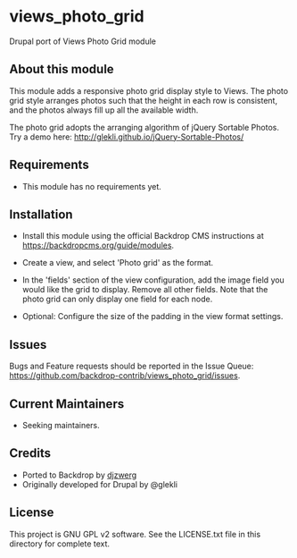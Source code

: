 # views_photo_grid

Drupal port of Views Photo Grid module

## About this module

This module adds a responsive photo grid display style to Views. The photo grid style arranges photos such that the height in each row is consistent, and the photos always fill up all the available width.

The photo grid adopts the arranging algorithm of jQuery Sortable Photos. Try a demo here:
http://glekli.github.io/jQuery-Sortable-Photos/

## Requirements

* This module has no requirements yet.

## Installation

* Install this module using the official Backdrop CMS instructions at
  https://backdropcms.org/guide/modules.
  
* Create a view, and select 'Photo grid' as the format.

* In the 'fields' section of the view configuration, add the image field you would like the grid to display. Remove all other fields. Note that the photo grid can only display one field for each node.

* Optional: Configure the size of the padding in the view format settings.

## Issues

  Bugs and Feature requests should be reported in the Issue Queue:
  https://github.com/backdrop-contrib/views_photo_grid/issues.

## Current Maintainers

* Seeking maintainers.

## Credits

* Ported to Backdrop by [djzwerg](https://github.com/djzwerg)
* Originally developed for Drupal by @glekli

## License

This project is GNU GPL v2 software. See the LICENSE.txt file in this directory for complete text.